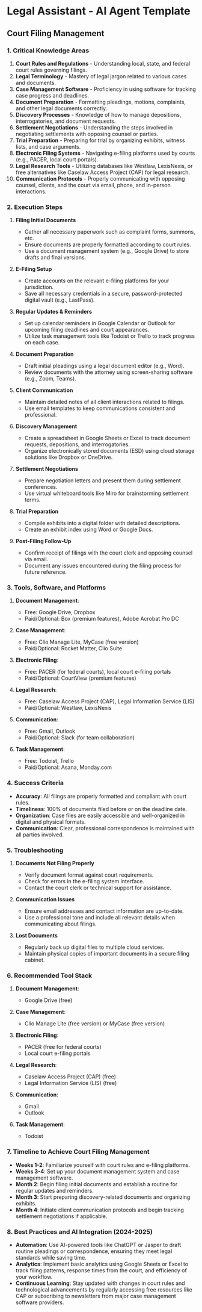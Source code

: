 # Legal Assistant - AI Agent Template

## Court Filing Management

### 1. Critical Knowledge Areas

1. **Court Rules and Regulations** - Understanding local, state, and federal court rules governing filings.
2. **Legal Terminology** - Mastery of legal jargon related to various cases and documents.
3. **Case Management Software** - Proficiency in using software for tracking case progress and deadlines.
4. **Document Preparation** - Formatting pleadings, motions, complaints, and other legal documents correctly.
5. **Discovery Processes** - Knowledge of how to manage depositions, interrogatories, and document requests.
6. **Settlement Negotiations** - Understanding the steps involved in negotiating settlements with opposing counsel or parties.
7. **Trial Preparation** - Preparing for trial by organizing exhibits, witness lists, and case arguments.
8. **Electronic Filing Systems** - Navigating e-filing platforms used by courts (e.g., PACER, local court portals).
9. **Legal Research Tools** - Utilizing databases like Westlaw, LexisNexis, or free alternatives like Caselaw Access Project (CAP) for legal research.
10. **Communication Protocols** - Properly communicating with opposing counsel, clients, and the court via email, phone, and in-person interactions.

### 2. Execution Steps

1. **Filing Initial Documents**
   - Gather all necessary paperwork such as complaint forms, summons, etc.
   - Ensure documents are properly formatted according to court rules.
   - Use a document management system (e.g., Google Drive) to store drafts and final versions.

2. **E-Filing Setup**
   - Create accounts on the relevant e-filing platforms for your jurisdiction.
   - Save all necessary credentials in a secure, password-protected digital vault (e.g., LastPass).

3. **Regular Updates & Reminders**
   - Set up calendar reminders in Google Calendar or Outlook for upcoming filing deadlines and court appearances.
   - Utilize task management tools like Todoist or Trello to track progress on each case.

4. **Document Preparation**
   - Draft initial pleadings using a legal document editor (e.g., Word).
   - Review documents with the attorney using screen-sharing software (e.g., Zoom, Teams).

5. **Client Communication**
   - Maintain detailed notes of all client interactions related to filings.
   - Use email templates to keep communications consistent and professional.

6. **Discovery Management**
   - Create a spreadsheet in Google Sheets or Excel to track document requests, depositions, and interrogatories.
   - Organize electronically stored documents (ESD) using cloud storage solutions like Dropbox or OneDrive.

7. **Settlement Negotiations**
   - Prepare negotiation letters and present them during settlement conferences.
   - Use virtual whiteboard tools like Miro for brainstorming settlement terms.

8. **Trial Preparation**
   - Compile exhibits into a digital folder with detailed descriptions.
   - Create an exhibit index using Word or Google Docs.

9. **Post-Filing Follow-Up**
   - Confirm receipt of filings with the court clerk and opposing counsel via email.
   - Document any issues encountered during the filing process for future reference.

### 3. Tools, Software, and Platforms

1. **Document Management**:
   - Free: Google Drive, Dropbox
   - Paid/Optional: Box (premium features), Adobe Acrobat Pro DC

2. **Case Management**:
   - Free: Clio Manage Lite, MyCase (free version)
   - Paid/Optional: Rocket Matter, Clio Suite

3. **Electronic Filing**:
   - Free: PACER (for federal courts), local court e-filing portals
   - Paid/Optional: CourtView (premium features)

4. **Legal Research**:
   - Free: Caselaw Access Project (CAP), Legal Information Service (LIS)
   - Paid/Optional: Westlaw, LexisNexis

5. **Communication**:
   - Free: Gmail, Outlook
   - Paid/Optional: Slack (for team collaboration)

6. **Task Management**:
   - Free: Todoist, Trello
   - Paid/Optional: Asana, Monday.com

### 4. Success Criteria

- **Accuracy**: All filings are properly formatted and compliant with court rules.
- **Timeliness**: 100% of documents filed before or on the deadline date.
- **Organization**: Case files are easily accessible and well-organized in digital and physical formats.
- **Communication**: Clear, professional correspondence is maintained with all parties involved.

### 5. Troubleshooting

1. **Documents Not Filing Properly**
   - Verify document format against court requirements.
   - Check for errors in the e-filing system interface.
   - Contact the court clerk or technical support for assistance.

2. **Communication Issues**
   - Ensure email addresses and contact information are up-to-date.
   - Use a professional tone and include all relevant details when communicating about filings.

3. **Lost Documents**
   - Regularly back up digital files to multiple cloud services.
   - Maintain physical copies of important documents in a secure filing cabinet.

### 6. Recommended Tool Stack

1. **Document Management**:
   - Google Drive (free)

2. **Case Management**:
   - Clio Manage Lite (free version) or MyCase (free version)

3. **Electronic Filing**:
   - PACER (free for federal courts)
   - Local court e-filing portals

4. **Legal Research**:
   - Caselaw Access Project (CAP) (free)
   - Legal Information Service (LIS) (free)

5. **Communication**:
   - Gmail
   - Outlook

6. **Task Management**:
   - Todoist

### 7. Timeline to Achieve Court Filing Management

- **Weeks 1-2**: Familiarize yourself with court rules and e-filing platforms.
- **Weeks 3-4**: Set up your document management system and case management software.
- **Month 2**: Begin filing initial documents and establish a routine for regular updates and reminders.
- **Month 3**: Start preparing discovery-related documents and organizing exhibits.
- **Month 4**: Initiate client communication protocols and begin tracking settlement negotiations if applicable.

### 8. Best Practices and AI Integration (2024-2025)

- **Automation**: Use AI-powered tools like ChatGPT or Jasper to draft routine pleadings or correspondence, ensuring they meet legal standards while saving time.
- **Analytics**: Implement basic analytics using Google Sheets or Excel to track filing patterns, response times from the court, and efficiency of your workflow.
- **Continuous Learning**: Stay updated with changes in court rules and technological advancements by regularly accessing free resources like CAP or subscribing to newsletters from major case management software providers.

